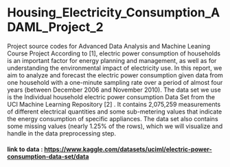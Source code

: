 # Housing_Electricity_Consumption_ADAML_Project_2
Project source codes for Advanced Data Analysis and Machine Leaning Course Project
According to [1], electric power consumption of households is an important factor for energy planning and management, as well as for understanding the environmental impact of electricity use. In this report, we aim to analyze and forecast the electric power consumption given data from one household with a one-minute sampling rate over a period of almost four years (between December 2006 and November 2010). The data set we use is the Individual household electric power consumption Data Set from the UCI Machine Learning Repository [2] . It contains 2,075,259 measurements of different electrical quantities and some sub-metering values that indicate the energy consumption of specific appliances. The data set also contains some missing values (nearly 1.25% of the rows), which we will visualize and handle in the data preprocessing step. 

#### link to data : https://www.kaggle.com/datasets/uciml/electric-power-consumption-data-set/data

